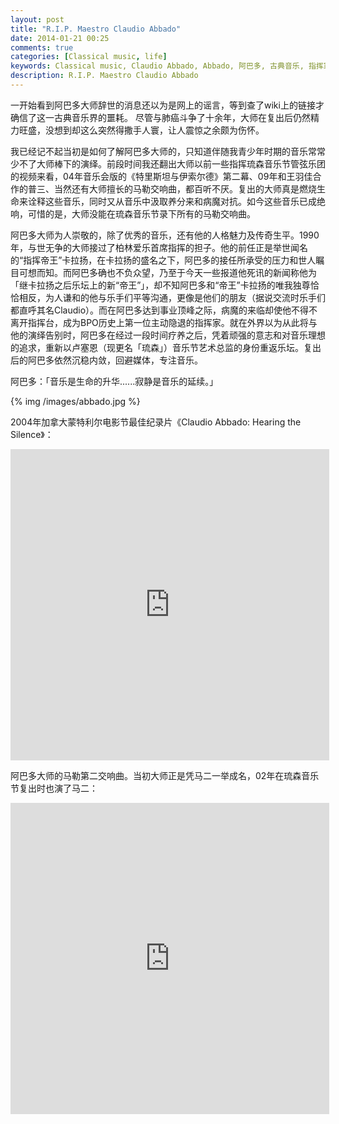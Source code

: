 ```yaml
---
layout: post
title: "R.I.P. Maestro Claudio Abbado"
date: 2014-01-21 00:25
comments: true
categories: [Classical music, life]
keywords: Classical music, Claudio Abbado, Abbado, 阿巴多, 古典音乐, 指挥家
description: R.I.P. Maestro Claudio Abbado
---
```


一开始看到阿巴多大师辞世的消息还以为是网上的谣言，等到查了wiki上的链接才确信了这一古典音乐界的噩耗。
尽管与肺癌斗争了十余年，大师在复出后仍然精力旺盛，没想到却这么突然得撒手人寰，让人震惊之余颇为伤怀。

我已经记不起当初是如何了解阿巴多大师的，只知道伴随我青少年时期的音乐常常少不了大师棒下的演绎。前段时间我还翻出大师以前一些指挥琉森音乐节管弦乐团的视频来看，04年音乐会版的《特里斯坦与伊索尔德》第二幕、09年和王羽佳合作的普三、当然还有大师擅长的马勒交响曲，都百听不厌。复出的大师真是燃烧生命来诠释这些音乐，同时又从音乐中汲取养分来和病魔对抗。如今这些音乐已成绝响，可惜的是，大师没能在琉森音乐节录下所有的马勒交响曲。

阿巴多大师为人崇敬的，除了优秀的音乐，还有他的人格魅力及传奇生平。1990年，与世无争的大师接过了柏林爱乐首席指挥的担子。他的前任正是举世闻名的“指挥帝王”卡拉扬，在卡拉扬的盛名之下，阿巴多的接任所承受的压力和世人瞩目可想而知。而阿巴多确也不负众望，乃至于今天一些报道他死讯的新闻称他为「继卡拉扬之后乐坛上的新“帝王”」，却不知阿巴多和“帝王”卡拉扬的唯我独尊恰恰相反，为人谦和的他与乐手们平等沟通，更像是他们的朋友（据说交流时乐手们都直呼其名Claudio）。而在阿巴多达到事业顶峰之际，病魔的来临却使他不得不离开指挥台，成为BPO历史上第一位主动隐退的指挥家。就在外界以为从此将与他的演绎告别时，阿巴多在经过一段时间疗养之后，凭着顽强的意志和对音乐理想的追求，重新以卢塞恩（现更名「琉森」）音乐节艺术总监的身份重返乐坛。复出后的阿巴多依然沉稳内敛，回避媒体，专注音乐。

阿巴多：「音乐是生命的升华......寂静是音乐的延续。」
<!-- more -->
{% img /images/abbado.jpg %}


2004年加拿大蒙特利尔电影节最佳纪录片《Claudio Abbado: Hearing the Silence》：
<iframe height=498 width=510 src="http://player.youku.com/embed/XNDgxODEwODU2" frameborder=0 allowfullscreen></iframe>

阿巴多大师的马勒第二交响曲。当初大师正是凭马二一举成名，02年在琉森音乐节复出时也演了马二：
<iframe height=498 width=510 src="http://player.youku.com/embed/XNjYxNjg5NTU2" frameborder=0 allowfullscreen></iframe>


